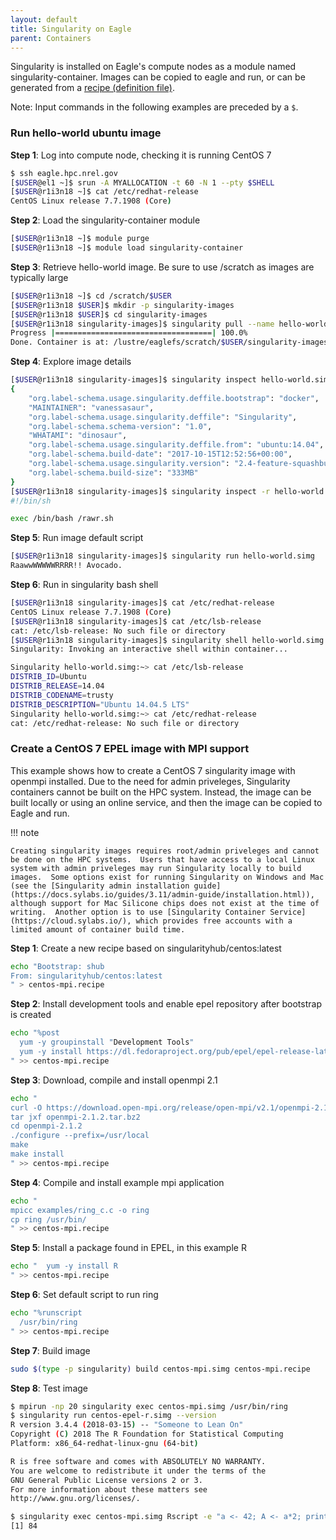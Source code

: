 ```yaml
---
layout: default
title: Singularity on Eagle
parent: Containers
---
```


Singularity is installed on Eagle's compute nodes as a module named singularity-container.  Images can be copied to eagle and run, or can be generated from a [recipe (definition file)](https://sylabs.io/guides/3.6/user-guide/definition_files.html). 

Note: Input commands in the following examples are preceded by a `$`.

### Run hello-world ubuntu image

**Step 1**: Log into compute node, checking it is running CentOS 7 

```bash
$ ssh eagle.hpc.nrel.gov
[$USER@el1 ~]$ srun -A MYALLOCATION -t 60 -N 1 --pty $SHELL
[$USER@r1i3n18 ~]$ cat /etc/redhat-release 
CentOS Linux release 7.7.1908 (Core) 
```

**Step 2**: Load the singularity-container module

```bash
[$USER@r1i3n18 ~]$ module purge
[$USER@r1i3n18 ~]$ module load singularity-container
```

**Step 3**: Retrieve hello-world image.  Be sure to use /scratch as images are typically large

```bash
[$USER@r1i3n18 ~]$ cd /scratch/$USER
[$USER@r1i3n18 $USER]$ mkdir -p singularity-images
[$USER@r1i3n18 $USER]$ cd singularity-images
[$USER@r1i3n18 singularity-images]$ singularity pull --name hello-world.simg shub://vsoch/hello-world
Progress |===================================| 100.0% 
Done. Container is at: /lustre/eaglefs/scratch/$USER/singularity-images/hello-world.simg
```

**Step 4**: Explore image details

```bash
[$USER@r1i3n18 singularity-images]$ singularity inspect hello-world.simg # Shows labels
{
    "org.label-schema.usage.singularity.deffile.bootstrap": "docker",
    "MAINTAINER": "vanessasaur",
    "org.label-schema.usage.singularity.deffile": "Singularity",
    "org.label-schema.schema-version": "1.0",
    "WHATAMI": "dinosaur",
    "org.label-schema.usage.singularity.deffile.from": "ubuntu:14.04",
    "org.label-schema.build-date": "2017-10-15T12:52:56+00:00",
    "org.label-schema.usage.singularity.version": "2.4-feature-squashbuild-secbuild.g780c84d",
    "org.label-schema.build-size": "333MB"
}
[$USER@r1i3n18 singularity-images]$ singularity inspect -r hello-world.simg # Shows the script run
#!/bin/sh 

exec /bin/bash /rawr.sh
```

**Step 5**: Run image default script

```bash
[$USER@r1i3n18 singularity-images]$ singularity run hello-world.simg
RaawwWWWWWRRRR!! Avocado.
```

**Step 6**: Run in singularity bash shell

```bash
[$USER@r1i3n18 singularity-images]$ cat /etc/redhat-release 
CentOS Linux release 7.7.1908 (Core)
[$USER@r1i3n18 singularity-images]$ cat /etc/lsb-release 
cat: /etc/lsb-release: No such file or directory
[$USER@r1i3n18 singularity-images]$ singularity shell hello-world.simg
Singularity: Invoking an interactive shell within container...

Singularity hello-world.simg:~> cat /etc/lsb-release 
DISTRIB_ID=Ubuntu
DISTRIB_RELEASE=14.04
DISTRIB_CODENAME=trusty
DISTRIB_DESCRIPTION="Ubuntu 14.04.5 LTS"
Singularity hello-world.simg:~> cat /etc/redhat-release 
cat: /etc/redhat-release: No such file or directory
```

### Create a CentOS 7 EPEL image with MPI support

This example shows how to create a CentOS 7 singularity image with openmpi installed.  Due to the need for admin priveleges, Singularity containers cannot be built on the HPC system.  Instead, the image can be built locally or using an online service, and then the image can be copied to Eagle and run.

!!! note

    Creating singularity images requires root/admin priveleges and cannot be done on the HPC systems.  Users that have access to a local Linux system with admin priveleges may run Singularity locally to build images.  Some options exist for running Singularity on Windows and Mac (see the [Singularity admin installation guide](https://docs.sylabs.io/guides/3.11/admin-guide/installation.html)), although support for Mac Silicone chips does not exist at the time of writing.  Another option is to use [Singularity Container Service](https://cloud.sylabs.io/), which provides free accounts with a limited amount of container build time.

**Step 1**: Create a new recipe based on singularityhub/centos:latest

```bash
echo "Bootstrap: shub
From: singularityhub/centos:latest
" > centos-mpi.recipe
```

**Step 2**: Install development tools and enable epel repository after bootstrap is created

```bash
echo "%post
  yum -y groupinstall "Development Tools"
  yum -y install https://dl.fedoraproject.org/pub/epel/epel-release-latest-7.noarch.rpm
" >> centos-mpi.recipe
```

**Step 3**: Download, compile and install openmpi 2.1

```bash
echo "
curl -O https://download.open-mpi.org/release/open-mpi/v2.1/openmpi-2.1.2.tar.bz2
tar jxf openmpi-2.1.2.tar.bz2
cd openmpi-2.1.2
./configure --prefix=/usr/local
make
make install
" >> centos-mpi.recipe
```

**Step 4**: Compile and install example mpi application

```bash
echo "
mpicc examples/ring_c.c -o ring
cp ring /usr/bin/
" >> centos-mpi.recipe
```

**Step 5**: Install a package found in EPEL, in this example R

```bash
echo "  yum -y install R
" >> centos-mpi.recipe
```

**Step 6**: Set default script to run ring

```bash
echo "%runscript
  /usr/bin/ring
" >> centos-mpi.recipe
```

**Step 7**: Build image

```bash
sudo $(type -p singularity) build centos-mpi.simg centos-mpi.recipe
```

**Step 8**: Test image

```bash
$ mpirun -np 20 singularity exec centos-mpi.simg /usr/bin/ring
$ singularity run centos-epel-r.simg --version
R version 3.4.4 (2018-03-15) -- "Someone to Lean On"
Copyright (C) 2018 The R Foundation for Statistical Computing
Platform: x86_64-redhat-linux-gnu (64-bit)

R is free software and comes with ABSOLUTELY NO WARRANTY.
You are welcome to redistribute it under the terms of the
GNU General Public License versions 2 or 3.
For more information about these matters see
http://www.gnu.org/licenses/.

$ singularity exec centos-mpi.simg Rscript -e "a <- 42; A <- a*2; print(A)"
[1] 84
```

